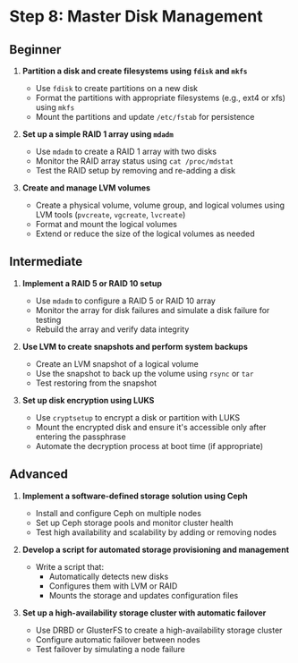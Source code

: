# Step 8: Master Disk Management

## Beginner

1. **Partition a disk and create filesystems using `fdisk` and `mkfs`**
   - Use `fdisk` to create partitions on a new disk
   - Format the partitions with appropriate filesystems (e.g., ext4 or xfs) using `mkfs`
   - Mount the partitions and update `/etc/fstab` for persistence

2. **Set up a simple RAID 1 array using `mdadm`**
   - Use `mdadm` to create a RAID 1 array with two disks
   - Monitor the RAID array status using `cat /proc/mdstat`
   - Test the RAID setup by removing and re-adding a disk

3. **Create and manage LVM volumes**
   - Create a physical volume, volume group, and logical volumes using LVM tools (`pvcreate`, `vgcreate`, `lvcreate`)
   - Format and mount the logical volumes
   - Extend or reduce the size of the logical volumes as needed

## Intermediate

1. **Implement a RAID 5 or RAID 10 setup**
   - Use `mdadm` to configure a RAID 5 or RAID 10 array
   - Monitor the array for disk failures and simulate a disk failure for testing
   - Rebuild the array and verify data integrity

2. **Use LVM to create snapshots and perform system backups**
   - Create an LVM snapshot of a logical volume
   - Use the snapshot to back up the volume using `rsync` or `tar`
   - Test restoring from the snapshot

3. **Set up disk encryption using LUKS**
   - Use `cryptsetup` to encrypt a disk or partition with LUKS
   - Mount the encrypted disk and ensure it's accessible only after entering the passphrase
   - Automate the decryption process at boot time (if appropriate)

## Advanced

1. **Implement a software-defined storage solution using Ceph**
   - Install and configure Ceph on multiple nodes
   - Set up Ceph storage pools and monitor cluster health
   - Test high availability and scalability by adding or removing nodes

2. **Develop a script for automated storage provisioning and management**
   - Write a script that:
     - Automatically detects new disks
     - Configures them with LVM or RAID
     - Mounts the storage and updates configuration files

3. **Set up a high-availability storage cluster with automatic failover**
   - Use DRBD or GlusterFS to create a high-availability storage cluster
   - Configure automatic failover between nodes
   - Test failover by simulating a node failure
